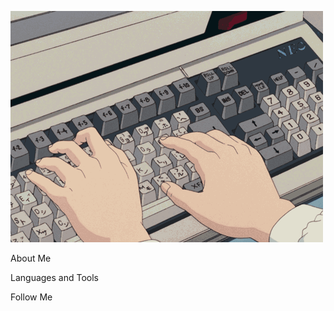 [![Header](https://github.com/Formu1a/Formu1a/blob/main/assets/6vIk.gif)](https://www.linkedin.com/in/kirill-borisevich/)

About Me

Languages and Tools

Follow Me
